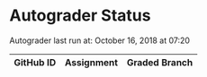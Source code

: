 # Autograder Status
Autograder last run at: October 16, 2018 at 07:20

| GitHub ID | Assignment | Graded Branch |
|-----------|------------|---------------|
